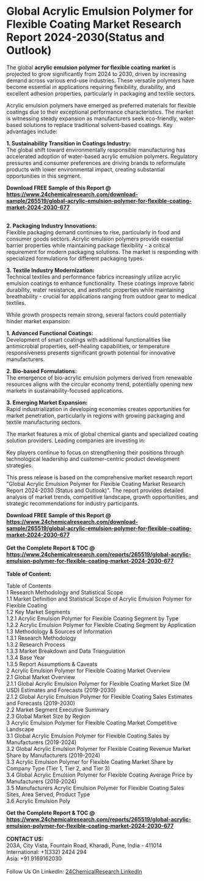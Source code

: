 <h1>Global Acrylic Emulsion Polymer for Flexible Coating Market Research Report 2024-2030(Status and Outlook)</h1><p>The global <strong>acrylic emulsion polymer for flexible coating market</strong> is projected to grow significantly from 2024 to 2030, driven by increasing demand across various end-use industries. These versatile polymers have become essential in applications requiring flexibility, durability, and excellent adhesion properties, particularly in packaging and textile sectors.</p><p>Acrylic emulsion polymers have emerged as preferred materials for flexible coatings due to their exceptional performance characteristics. The market is witnessing steady expansion as manufacturers seek eco-friendly, water-based solutions to replace traditional solvent-based coatings. Key advantages include:</p><p><strong>1. Sustainability Transition in Coatings Industry:</strong><br>
The global shift toward environmentally responsible manufacturing has accelerated adoption of water-based acrylic emulsion polymers. Regulatory pressures and consumer preferences are driving brands to reformulate products with lower environmental impact, creating substantial opportunities in this segment.</p><div><b>Download FREE Sample of this Report @ 
            <a href="https://www.24chemicalresearch.com/download-sample/265519/global-acrylic-emulsion-polymer-for-flexible-coating-market-2024-2030-677">
            https://www.24chemicalresearch.com/download-sample/265519/global-acrylic-emulsion-polymer-for-flexible-coating-market-2024-2030-677</a></b></div><br><p><strong>2. Packaging Industry Innovations:</strong><br>
Flexible packaging demand continues to rise, particularly in food and consumer goods sectors. Acrylic emulsion polymers provide essential barrier properties while maintaining package flexibility - a critical requirement for modern packaging solutions. The market is responding with specialized formulations for different packaging types.</p><p><strong>3. Textile Industry Modernization:</strong><br>
Technical textiles and performance fabrics increasingly utilize acrylic emulsion coatings to enhance functionality. These coatings improve fabric durability, water resistance, and aesthetic properties while maintaining breathability - crucial for applications ranging from outdoor gear to medical textiles.</p><p>While growth prospects remain strong, several factors could potentially hinder market expansion:</p><p><strong>1. Advanced Functional Coatings:</strong><br>
Development of smart coatings with additional functionalities like antimicrobial properties, self-healing capabilities, or temperature responsiveness presents significant growth potential for innovative manufacturers.</p><p><strong>2. Bio-based Formulations:</strong><br>
The emergence of bio-acrylic emulsion polymers derived from renewable resources aligns with the circular economy trend, potentially opening new markets in sustainability-focused applications.</p><p><strong>3. Emerging Market Expansion:</strong><br>
Rapid industrialization in developing economies creates opportunities for market penetration, particularly in regions with growing packaging and textile manufacturing sectors.</p><p>The market features a mix of global chemical giants and specialized coating solution providers. Leading companies are investing in:</p><p>Key players continue to focus on strengthening their positions through technological leadership and customer-centric product development strategies.</p><p>This press release is based on the comprehensive market research report "Global Acrylic Emulsion Polymer for Flexible Coating Market Research Report 2024-2030 (Status and Outlook)". The report provides detailed analysis of market trends, competitive landscape, growth opportunities, and strategic recommendations for industry participants.</p><div><b>Download FREE Sample of this Report @ 
            <a href="https://www.24chemicalresearch.com/download-sample/265519/global-acrylic-emulsion-polymer-for-flexible-coating-market-2024-2030-677">
            https://www.24chemicalresearch.com/download-sample/265519/global-acrylic-emulsion-polymer-for-flexible-coating-market-2024-2030-677</a></b></div><br><div><b>Get the Complete Report & TOC @ 
            <a href="https://www.24chemicalresearch.com/reports/265519/global-acrylic-emulsion-polymer-for-flexible-coating-market-2024-2030-677">
            https://www.24chemicalresearch.com/reports/265519/global-acrylic-emulsion-polymer-for-flexible-coating-market-2024-2030-677</a></b></div><br>
            <b>Table of Content:</b><p>Table of Contents<br />
1 Research Methodology and Statistical Scope<br />
1.1 Market Definition and Statistical Scope of Acrylic Emulsion Polymer for Flexible Coating<br />
1.2 Key Market Segments<br />
1.2.1 Acrylic Emulsion Polymer for Flexible Coating Segment by Type<br />
1.2.2 Acrylic Emulsion Polymer for Flexible Coating Segment by Application<br />
1.3 Methodology & Sources of Information<br />
1.3.1 Research Methodology<br />
1.3.2 Research Process<br />
1.3.3 Market Breakdown and Data Triangulation<br />
1.3.4 Base Year<br />
1.3.5 Report Assumptions & Caveats<br />
2 Acrylic Emulsion Polymer for Flexible Coating Market Overview<br />
2.1 Global Market Overview<br />
2.1.1 Global Acrylic Emulsion Polymer for Flexible Coating Market Size (M USD) Estimates and Forecasts (2019-2030)<br />
2.1.2 Global Acrylic Emulsion Polymer for Flexible Coating Sales Estimates and Forecasts (2019-2030)<br />
2.2 Market Segment Executive Summary<br />
2.3 Global Market Size by Region<br />
3 Acrylic Emulsion Polymer for Flexible Coating Market Competitive Landscape<br />
3.1 Global Acrylic Emulsion Polymer for Flexible Coating Sales by Manufacturers (2019-2024)<br />
3.2 Global Acrylic Emulsion Polymer for Flexible Coating Revenue Market Share by Manufacturers (2019-2024)<br />
3.3 Acrylic Emulsion Polymer for Flexible Coating Market Share by Company Type (Tier 1, Tier 2, and Tier 3)<br />
3.4 Global Acrylic Emulsion Polymer for Flexible Coating Average Price by Manufacturers (2019-2024)<br />
3.5 Manufacturers Acrylic Emulsion Polymer for Flexible Coating Sales Sites, Area Served, Product Type<br />
3.6 Acrylic Emulsion Poly</p><div><b>Get the Complete Report & TOC @ 
            <a href="https://www.24chemicalresearch.com/reports/265519/global-acrylic-emulsion-polymer-for-flexible-coating-market-2024-2030-677">
            https://www.24chemicalresearch.com/reports/265519/global-acrylic-emulsion-polymer-for-flexible-coating-market-2024-2030-677</a></b></div><br><b>CONTACT US:</b><br>
            203A, City Vista, Fountain Road, Kharadi, Pune, India - 411014<br>
            International: +1(332) 2424 294<br>
            Asia: +91 9169162030 <br><br>
            Follow Us On LinkedIn: <a href="https://www.linkedin.com/company/24chemicalresearch/">24ChemicalResearch LinkedIn</a>
